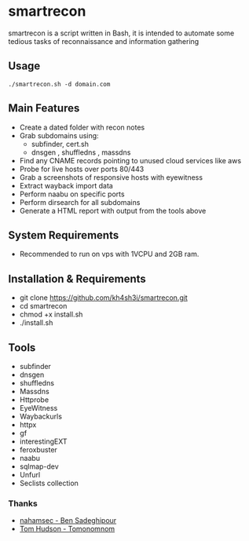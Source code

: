 # smartrecon
smartrecon is a script written in Bash, it is intended to automate some tedious tasks of reconnaissance and information gathering

## Usage
```
./smartrecon.sh -d domain.com
```

## Main Features
* Create a dated folder with recon notes
* Grab subdomains using:
    * subfinder, cert.sh
    * dnsgen , shuffledns , massdns
* Find any CNAME records pointing to unused cloud services like aws
* Probe for live hosts over ports 80/443
* Grab a screenshots of responsive hosts with eyewitness
* Extract wayback import data
* Perform naabu on specific ports
* Perform dirsearch for all subdomains
* Generate a HTML report with output from the tools above


## System Requirements
* Recommended to run on vps with 1VCPU and 2GB ram.

## Installation & Requirements
* git clone https://github.com/kh4sh3i/smartrecon.git
* cd smartrecon
* chmod +x install.sh
* ./install.sh

## Tools
*  subfinder
*  dnsgen
*  shuffledns
*  Massdns
*  Httprobe
*  EyeWitness
*  Waybackurls
*  httpx
*  gf
*  interestingEXT
*  feroxbuster
*  naabu
*  sqlmap-dev
*  Unfurl
*  Seclists collection



### Thanks
* [nahamsec - Ben Sadeghipour](https://github.com/nahamsec)
* [Tom Hudson - Tomonomnom](https://github.com/tomnomnom)
